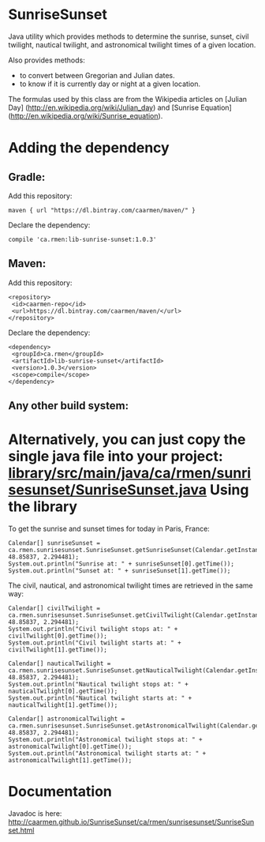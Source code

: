 SunriseSunset
=============

Java utility which provides methods to determine the sunrise, sunset, civil twilight,
nautical twilight, and astronomical twilight times of a given
location.

Also provides methods:
* to convert between Gregorian and Julian dates.
* to know if it is currently day or night at a given location.

The formulas used by this class are from the Wikipedia articles on [Julian Day] (http://en.wikipedia.org/wiki/Julian_day)
and [Sunrise Equation] (http://en.wikipedia.org/wiki/Sunrise_equation).
  
Adding the dependency
=====================

Gradle:
-------
Add this repository:
```
maven { url "https://dl.bintray.com/caarmen/maven/" }
```

Declare the dependency:
```
compile 'ca.rmen:lib-sunrise-sunset:1.0.3'
```
Maven:
------
Add this repository:
```
<repository>
 <id>caarmen-repo</id>
 <url>https://dl.bintray.com/caarmen/maven/</url>
</repository>
```
Declare the dependency:
```
<dependency>
 <groupId>ca.rmen</groupId>
 <artifactId>lib-sunrise-sunset</artifactId>
 <version>1.0.3</version>
 <scope>compile</scope>
</dependency>
```

Any other build system:
-------------------
Alternatively, you can just copy the single java file into your project:
[library/src/main/java/ca/rmen/sunrisesunset/SunriseSunset.java](library/src/main/java/ca/rmen/sunrisesunset/SunriseSunset.java)
Using the library
=================
To get the sunrise and sunset times for today in Paris, France:
```
Calendar[] sunriseSunset = ca.rmen.sunrisesunset.SunriseSunset.getSunriseSunset(Calendar.getInstance(), 48.85837, 2.294481);
System.out.println("Sunrise at: " + sunriseSunset[0].getTime());
System.out.println("Sunset at: " + sunriseSunset[1].getTime());
```

The civil, nautical, and astronomical twilight times are retrieved in the same way:
```
Calendar[] civilTwilight = ca.rmen.sunrisesunset.SunriseSunset.getCivilTwilight(Calendar.getInstance(), 48.85837, 2.294481);
System.out.println("Civil twilight stops at: " + civilTwilight[0].getTime());
System.out.println("Civil twilight starts at: " + civilTwilight[1].getTime());

Calendar[] nauticalTwilight = ca.rmen.sunrisesunset.SunriseSunset.getNauticalTwilight(Calendar.getInstance(), 48.85837, 2.294481);
System.out.println("Nautical twilight stops at: " + nauticalTwilight[0].getTime());
System.out.println("Nautical twilight starts at: " + nauticalTwilight[1].getTime());

Calendar[] astronomicalTwilight = ca.rmen.sunrisesunset.SunriseSunset.getAstronomicalTwilight(Calendar.getInstance(), 48.85837, 2.294481);
System.out.println("Astronomical twilight stops at: " + astronomicalTwilight[0].getTime());
System.out.println("Astronomical twilight starts at: " + astronomicalTwilight[1].getTime());
```

Documentation
=============
Javadoc is here: http://caarmen.github.io/SunriseSunset/ca/rmen/sunrisesunset/SunriseSunset.html
